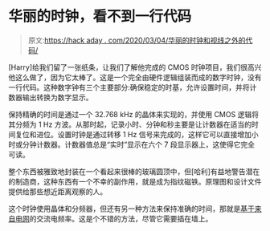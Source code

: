 # 华丽的时钟，看不到一行代码

> 原文:[https://hack aday . com/2020/03/04/华丽的时钟和视线之外的代码/](https://hackaday.com/2020/03/04/gorgeous-clock-and-not-a-line-of-code-in-sight/)

[Harry]给我们留了一张纸条，让我们了解他完成的 CMOS 时钟项目，我们很高兴他这么做了，因为它太棒了。这是一个完全由硬件逻辑组装而成的数字时钟，没有一行代码。这种数字钟有三个主要部分:确保稳定的时基，允许设置时间，并将计数器输出转换为数字显示。

保持精确的时间是通过一个 32.768 kHz 的晶体来实现的，并使用 CMOS 逻辑将其分频为 1 Hz 方波。从那时起，记录小时、分钟和秒主要是让计数器在适当的时间复位和进位。设置时钟是通过转移 1 Hz 信号来完成的，这样它可以直接增加小时或分钟计数器。计数器值总是“实时”显示在六个 7 段显示器上，这使得它完全可读。

整个东西被雅致地封装在一个看起来很棒的玻璃圆顶中，但[哈利]有益地警告潜在的制造商，这种东西有一个不幸的副作用，就是成为指纹磁铁。原理图和设计文件提供给那些想近距离观察的人。

这个时钟使用晶体和分频器，但还有另一种方法来保持准确的时间，那就是[基于来自电网](https://hackaday.com/2010/04/30/using-ac-frequency-as-a-clock-signal/)的交流电频率。这是个不错的方法，尽管它需要插在墙上。